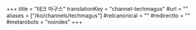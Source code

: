 +++
title = "테크 마구스"
translationKey = "channel-techmagus"
#url = ""
aliases = ["/ko/channels/techmagus"]
#relcanonical = ""
#redirectto = ""
#metarobots = "noindex"
+++
